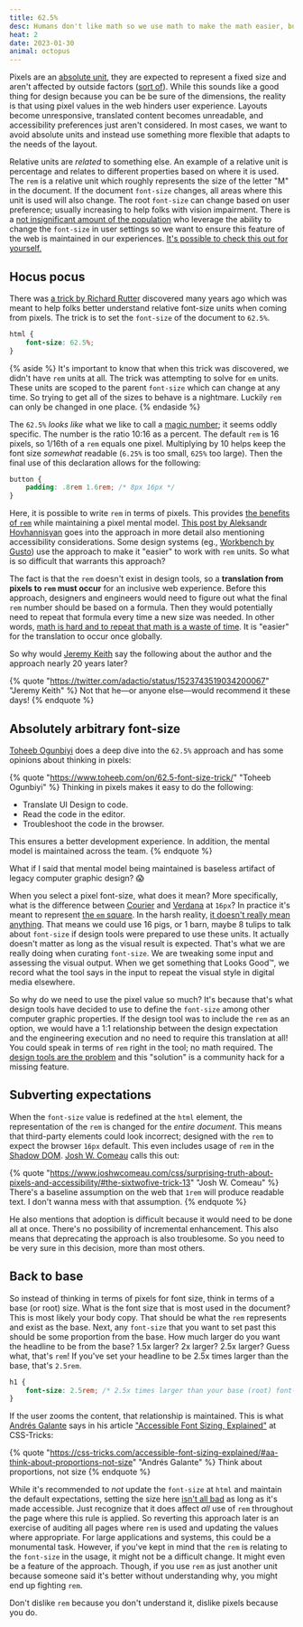 ```yaml
---
title: 62.5%
desc: Humans don't like math so we use math to make the math easier, but at what cost?
heat: 2
date: 2023-01-30
animal: octopus
---
```


Pixels are an [absolute unit](https://developer.mozilla.org/en-US/docs/Learn/CSS/Building_blocks/Values_and_units#absolute_length_units), they are expected to represent a fixed size and aren't affected by outside factors ([sort of](https://www.smashingmagazine.com/2021/07/css-absolute-units/)). While this sounds like a good thing for design because you can be be sure of the dimensions, the reality is that using pixel values in the web hinders user experience. Layouts become unresponsive, translated content becomes unreadable, and accessibility preferences just aren't considered. In most cases, we want to avoid absolute units and instead use something more flexible that adapts to the needs of the layout.

Relative units are _related_ to something else. An example of a relative unit is percentage and relates to different properties based on where it is used. The `rem` is a relative unit which roughly represents the size of the letter "M" in the document. If the document `font-size` changes, all areas where this unit is used will also change. The root `font-size` can change based on user preference; usually increasing to help folks with vision impairment. There is a [not insignificant amount of the population](https://medium.com/@vamptvo/pixels-vs-ems-users-do-change-font-size-5cfb20831773) who leverage the ability to change the `font-size` in user settings so we want to ensure this feature of the web is maintained in our experiences. [It's possible to check this out for yourself.](https://brokul.dev/detecting-the-default-browser-font-size-in-javascript)

## Hocus pocus

There was [a trick by Richard Rutter](https://clagnut.com/blog/348/) discovered many years ago which was meant to help folks better understand relative font-size units when coming from pixels. The trick is to set the `font-size` of the document to `62.5%`.

```css
html {
    font-size: 62.5%;
}
```

{% aside %}
It's important to know that when this trick was discovered, we didn't have `rem` units at all. The trick was attempting to solve for `em` units. These units are scoped to the parent `font-size` which can change at any time. So trying to get all of the sizes to behave is a nightmare. Luckily `rem` can only be changed in one place.
{% endaside %}

The `62.5%` _looks like_ what we like to call a [magic number](https://css-tricks.com/magic-numbers-in-css/); it seems oddly specific. The number is the ratio 10:16 as a percent. The default `rem` is 16 pixels, so 1/16th of a `rem` equals one pixel. Multiplying by 10 helps keep the font size _somewhat_ readable (`6.25%` is too small, `625%` too large). Then the final use of this declaration allows for the following:

```css
button {
    padding: .8rem 1.6rem; /* 8px 16px */
}
```

Here, it is possible to write `rem` in terms of pixels. This provides [the benefits of `rem`](https://uxdesign.cc/why-designers-should-move-from-px-to-rem-and-how-to-do-that-in-figma-c0ea23e07a15) while maintaining a pixel mental model. [This post by Aleksandr Hovhannisyan](https://www.aleksandrhovhannisyan.com/blog/62-5-percent-font-size-trick/) goes into the approach in more detail also mentioning accessibility considerations. Some design systems (eg., [Workbench by Gusto](https://workbench.gusto.com/getting-started/engineers/#css-resets)) use the approach to make it "easier" to work with `rem` units. So what is so difficult that warrants this approach?

The fact is that the `rem` doesn't exist in design tools, so a **translation from pixels to `rem` must occur** for an inclusive web experience. Before this approach, designers and engineers would need to figure out what the final `rem` number should be based on a formula. Then they would potentially need to repeat that formula every time a new size was needed. In other words, [math is hard and to repeat that math is a waste of time](https://www.editorx.com/shaping-design/article/font-size). It is "easier" for the translation to occur once globally.

So why would [Jeremy Keith](https://adactio.com/) say the following about the author and the approach nearly 20 years later?

{% quote "https://twitter.com/adactio/status/1523743519034200067" "Jeremy Keith" %}
Not that he—or anyone else—would recommend it these days!
{% endquote %}

## Absolutely arbitrary font-size

[Toheeb Ogunbiyi](https://twitter.com/toheebdotcom) does a deep dive into the `62.5%` approach and has some opinions about thinking in pixels:

{% quote "https://www.toheeb.com/on/62.5-font-size-trick/" "Toheeb Ogunbiyi" %}
Thinking in pixels makes it easy to do the following:

- Translate UI Design to code.
- Read the code in the editor.
- Troubleshoot the code in the browser.

This ensures a better development experience. In addition, the mental model is maintained across the team.
{% endquote %}

What if I said that mental model being maintained is baseless artifact of legacy computer graphic design? 😱

When you select a pixel font-size, what does it mean? More specifically, what is the difference between [Courier](https://en.wikipedia.org/wiki/Courier_(typeface)) and [Verdana](https://en.wikipedia.org/wiki/Verdana) at `16px`? In practice it's meant to represent [the `em` square](https://typography.guru/term/em-square-r46). In the harsh reality, [it doesn't really mean anything](https://graphicdesign.stackexchange.com/questions/4035/what-does-the-size-of-the-font-translate-to-exactly). That means we could use 16 pigs, or 1 barn, maybe 8 tulips to talk about `font-size` if design tools were prepared to use these units. It actually doesn't matter as long as the visual result is expected. That's what we are really doing when curating `font-size`. We are tweaking some input and assessing the visual output. When we get something that Looks Good™, we record what the tool says in the input to repeat the visual style in digital media elsewhere.

So why do we need to use the pixel value so much? It's because that's what design tools have decided to use to define the `font-size` among other computer graphic properties. If the design tool was to include the `rem` as an option, we would have a 1:1 relationship between the design expectation and the engineering execution and no need to require this translation at all! You could speak in terms of `rem` right in the tool; no math required. The [design tools are the problem](https://twitter.com/SaraSoueidan/status/1619640486305869824) and this "solution" is a community hack for a missing feature.

## Subverting expectations

When the `font-size` value is redefined at the `html` element, the representation of the `rem` is changed for the _entire document_. This means that third-party elements could look incorrect; designed with the `rem` to expect the browser `16px` default. This even includes usage of `rem` in the [Shadow DOM](https://blog.openreplay.com/shadow-dom--the-ultimate-guide/). [Josh W. Comeau](https://www.twitter.com/joshwcomeau) calls this out:

{% quote "https://www.joshwcomeau.com/css/surprising-truth-about-pixels-and-accessibility/#the-sixtwofive-trick-13" "Josh W. Comeau" %}
There's a baseline assumption on the web that `1rem` will produce readable text. I don't wanna mess with that assumption.
{% endquote %}

He also mentions that adoption is difficult because it would need to be done all at once. There's no possibility of incremental enhancement. This also means that deprecating the approach is also troublesome. So you need to be very sure in this decision, more than most others.

## Back to base

So instead of thinking in terms of pixels for font size, think in terms of a base (or root) size. What is the font size that is most used in the document? This is most likely your body copy. That should be what the `rem` represents and exist as the base. Next, any `font-size` that you want to set past this should be some proportion from the base. How much larger do you want the headline to be from the base? 1.5x larger? 2x larger? 2.5x larger? Guess what, that's `rem`! If you've set your headline to be 2.5x times larger than the base, that's `2.5rem`.

```css
h1 {
    font-size: 2.5rem; /* 2.5x times larger than your base (root) font-size */
}
```

If the user zooms the content, that relationship is maintained. This is what [Andrés Galante](https://twitter.com/andresgalante) says in his article ["Accessible Font Sizing, Explained"](https://css-tricks.com/accessible-font-sizing-explained/) at CSS-Tricks:

{% quote "https://css-tricks.com/accessible-font-sizing-explained/#aa-think-about-proportions-not-size" "Andrés Galante" %}
Think about proportions, not size
{% endquote %}

While it's recommended to _not_ update the `font-size` at `html` and maintain the default expectations, setting the size here [isn't all bad](https://taupecat.com/blog/2013/07/17/the-62-5-solution/) as long as it's made accessible. Just recognize that it does affect _all_ use of `rem` throughout the page where this rule is applied. So reverting this approach later is an exercise of auditing all pages where `rem` is used and updating the values where appropriate. For large applications and systems, this could be a monumental task. However, if you've kept in mind that the `rem` is relating to the `font-size` in the usage, it might not be a difficult change. It might even be a feature of the approach. Though, if you use `rem` as just another unit because someone said it's better without understanding why, you might end up fighting `rem`.

Don't dislike `rem` because you don't understand it, dislike pixels because you do.


